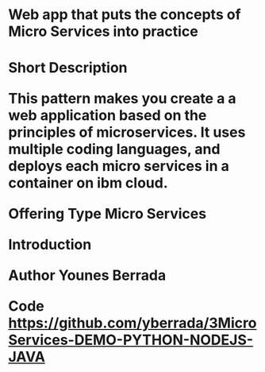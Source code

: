 <h1> Web app that puts the concepts of Micro Services into practice <h1>
                                         



Short Description

This pattern makes you create a a web application based on the principles of microservices. It uses multiple coding languages, and deploys each micro services in a container on ibm cloud. 


Offering Type
Micro Services

Introduction



Author
Younes Berrada 

Code
https://github.com/yberrada/3MicroServices-DEMO-PYTHON-NODEJS-JAVA


